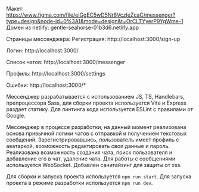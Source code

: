 Макет: https://www.figma.com/file/eiGgEC5wD5Nr8VczIeZcaC/messenger?type=design&node-id=0%3A1&mode=design&t=OrCLTYyerP9YgWme-1
Домен из netlify: gentle-seahorse-01b3d6.netlify.app

Cтраницы мессенджера:
Регистрация:
http://localhost:3000/sign-up

Логин:
http://localhost:3000/

Список чатов:
http://localhost:3000/messenger

Профиль:
http://localhost:3000/settings

Ошибки:
http://localhost:3000/*



Мессенджер разрабатывается с использованием JS, TS, Hаndlebars, препроцессора Sass, для сборки проекта используется Vite и Express раздает статику.
Для линтинга кода используется ESLint с правилами от Google.

Мессенджер в процессе разработки, на данный момент реализована основа привычной логики чатов с отправкой и получением текстовых сообщений.
Зарегистрировавшись, пользователь имеет профиль с аватаркой, возможность редактировать свои данные и пароль.
Реализована возможность создания чата, поиск пользователя и добавление его в чат, удаление чата. Для работы с сообщениями используется WebSocket.
Добавлен санитайзинг для защиты от xss.


Для сборки и запуска проекта используется ```npm run start```.
Для запуска проекта в режиме разработки используется ```npm run dev```.
